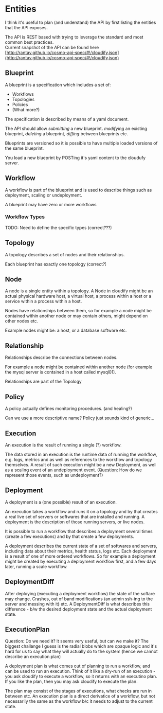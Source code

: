 # Entities

I think it's useful to plan (and understand) the API by first listing the entities that the API exposes. 

The API is REST based with trying to leverage the standard and most common best practices.  
Current snapshot of the API can be found here [http://rantav.github.io/cosmo-api-spec/#!/cloudify.json](http://rantav.github.io/cosmo-api-spec/#!/cloudify.json)

## Blueprint
A blueprint is a specification which includes a set of:

* Workflows
* Topologies
* Policies
* (What more?)

The specification is described by means of a yaml document.

The API should allow _submitting_ a new blueprint. _modifying_ an existing blueprint, _deleting_ a blueprint, _diffing_ between blueprints etc.

Blueprints are versioned so it is possible to have multiple loaded versions of the same blueprint.

You load a new blueprint by POSTing it's yaml content to the cloudufy server. 

## Workflow
A workflow is part of the blueprint and is used to describe things such as deployment, scaling or undeployment.

A blueprint may have zero or more workflows

### Workflow Types
TODO: Need to define the specific types (correct???)

## Topology
A topology describes a set of nodes and their relationships.

Each blueprint has exactly one topology (correct?)

## Node
A node is a single entity within a topology.
A Node in cloudify might be an actual physical hardware host, a virtual host, a process within a host or a service within a process within a host.

Nodes have relationships between them, so for example a node might be contained within another node or may contain others, might depend on other nodes etc.

Example nodes might be: a host, or a database software etc.

## Relationship
Relationships describe the connections between nodes. 

For example a node might be contained within another node (for example the mysql server is contained in a host called mysql01).

Relationships are part of the Topology

## Policy 
A policy actually defines monitoring procedures. (and healing?)

Can we use a more descriptive name? Policy just sounds kind of generic…


## Execution
An execution is the result of running a single (?) workflow.

The data stored in an execution is the runtime data of running the workflow, e.g. logs, metrics and as well as references to the workflow and topology themselves.
A result of such execution might be a new Deployment, as well as a scaling event of an undeployment event.
(Question: How do we represent those events, such as undeployment?)

## Deployment
A deployment is a (one possible) result of an execution.

An execution takes a workflow and runs it on a topology and by that creates a real live set of servers or softwares that are installed and running. A deployment is the description of those running servers, or live nodes.

It is possible to run a workflow that describes a deployment several times (create a few executions) and by that create a few deployments.

A deployment describes the current state of a set of softwares and servers, including data about their metrics, health status, logs etc.
Each deployment is a result of one of more ordered workflows. So for example a deployment might be created by executing a deployment workflow first, and a few days later, running a scale workflow.

## DeploymentDiff
After deploying (executing a deployment workflow) the state of the softare may change. Crashes, out of band modifications (an admin ssh-ing to the server and messing with it) etc. A DeploymentDiff is what describes this difference - b/w the desired deployment state and the actual deployment state. 

## ExecutionPlan
Question: Do we need it? It seems very useful, but can we make it? The biggest challange I guess is the radial blobs which are opaque logic and it's hard for us to say what they will actually do to the system (hence we cannot describe an execution plan)

A deployment plan is what comes out of planning to run a workflow, and can be used to run an execution. Think of it like a dry-run of an execution - you ask cloudify to execute a workflow, so it returns with an executino plan. If you like the plan, then you may ask cloudify to execute the plan. 

The plan may consist of the stages of executions, what checks are run in between etc. An execution plan is a direct derivatice of a workflow, but not necessarily the same as the workflow b/c it needs to adjust to the current state. 
 